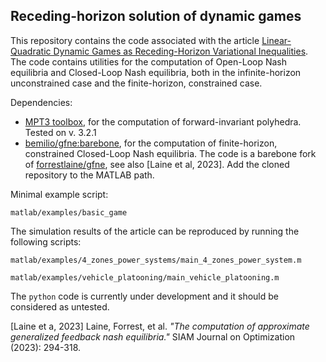 ## Receding-horizon solution of dynamic games

This repository contains the code associated with the article [Linear-Quadratic Dynamic Games as Receding-Horizon Variational
Inequalities](https://arxiv.org/submit/5818661). The code contains utilities for the computation of Open-Loop Nash equilibria and Closed-Loop Nash equilibria, both in the infinite-horizon unconstrained case and the finite-horizon, constrained case. 

Dependencies:
- [MPT3 toolbox](https://www.mpt3.org/), for the computation of forward-invariant polyhedra. Tested on v. 3.2.1
- [bemilio/gfne:barebone](https://github.com/bemilio/gfne/tree/barebone), for the computation of finite-horizon, constrained Closed-Loop Nash equilibria. The code is a barebone fork of [forrestlaine/gfne](github.com/forrestlaine/gfne), see also [Laine et al, 2023]. Add the cloned repository to the MATLAB path.

Minimal example script:

```
matlab/examples/basic_game
```

The simulation results of the article can be reproduced by running the following scripts:

```
matlab/examples/4_zones_power_systems/main_4_zones_power_system.m
```


```
matlab/examples/vehicle_platooning/main_vehicle_platooning.m
```

The `python` code is currently under development and it should be considered as untested.


[Laine et a, 2023] Laine, Forrest, et al. *"The computation of approximate generalized feedback nash equilibria."* SIAM Journal on Optimization (2023): 294-318.
